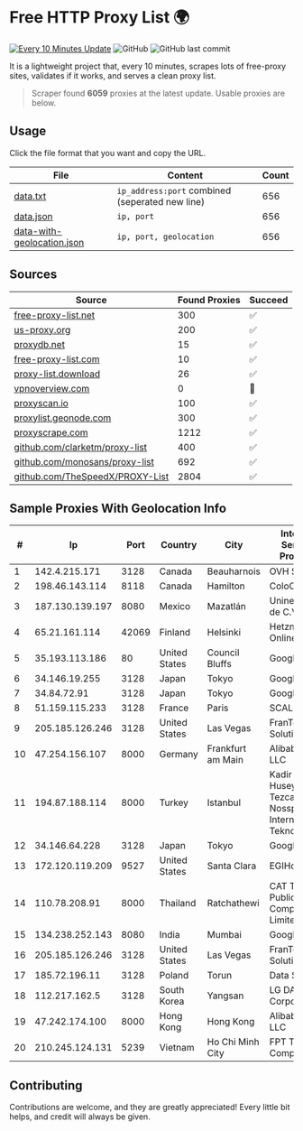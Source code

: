 
# Free HTTP Proxy List 🌍

[![Every 10 Minutes Update](https://github.com/mertguvencli/http-proxy-list/actions/workflows/main.yml/badge.svg?branch=main)](https://github.com/mertguvencli/http-proxy-list/actions/workflows/main.yml)
![GitHub](https://img.shields.io/github/license/mertguvencli/http-proxy-list)
![GitHub last commit](https://img.shields.io/github/last-commit/mertguvencli/http-proxy-list)

It is a lightweight project that, every 10 minutes, scrapes lots of free-proxy sites, validates if it works, and serves a clean proxy list.


> Scraper found **6059** proxies at the latest update. Usable proxies are below.

## Usage

Click the file format that you want and copy the URL.


|File|Content|Count|
|----|-------|-----|
|[data.txt](https://raw.githubusercontent.com/mertguvencli/http-proxy-list/main/proxy-list/data.txt)|`ip_address:port` combined (seperated new line)|656|
|[data.json](https://raw.githubusercontent.com/mertguvencli/http-proxy-list/main/proxy-list/data.json)|`ip, port`|656|
|[data-with-geolocation.json](https://raw.githubusercontent.com/mertguvencli/http-proxy-list/main/proxy-list/data-with-geolocation.json)|`ip, port, geolocation`|656|

## Sources

|Source|Found Proxies|Succeed|
|------|-------------|-------|
|[free-proxy-list.net](https://free-proxy-list.net)|300|✅|
|[us-proxy.org](https://www.us-proxy.org)|200|✅|
|[proxydb.net](http://proxydb.net)|15|✅|
|[free-proxy-list.com](https://free-proxy-list.com/?page=&port=&type%5B%5D=http&type%5B%5D=https&up_time=0&search=Search)|10|✅|
|[proxy-list.download](https://www.proxy-list.download/HTTP)|26|✅|
|[vpnoverview.com](https://vpnoverview.com/privacy/anonymous-browsing/free-proxy-servers)|0|🚫|
|[proxyscan.io](https://www.proxyscan.io)|100|✅|
|[proxylist.geonode.com](https://proxylist.geonode.com/api/proxy-list?limit=300&page=1&sort_by=lastChecked&sort_type=desc&protocols=http,https)|300|✅|
|[proxyscrape.com](https://api.proxyscrape.com/v2/?request=displayproxies&protocol=http&timeout=10000&country=all&ssl=all&anonymity=all)|1212|✅|
|[github.com/clarketm/proxy-list](https://raw.githubusercontent.com/clarketm/proxy-list/master/proxy-list-raw.txt)|400|✅|
|[github.com/monosans/proxy-list](https://raw.githubusercontent.com/monosans/proxy-list/main/proxies/http.txt)|692|✅|
|[github.com/TheSpeedX/PROXY-List](https://raw.githubusercontent.com/TheSpeedX/PROXY-List/master/http.txt)|2804|✅|


## Sample Proxies With Geolocation Info

|#|Ip|Port|Country|City|Internet Service Provider|
|-|--|----|-------|----|-------------------------|
|1|142.4.215.171|3128|Canada|Beauharnois|OVH SAS|
|2|198.46.143.114|8118|Canada|Hamilton|ColoCrossing|
|3|187.130.139.197|8080|Mexico|Mazatlán|Uninet S.A. de C.V.|
|4|65.21.161.114|42069|Finland|Helsinki|Hetzner Online GmbH|
|5|35.193.113.186|80|United States|Council Bluffs|Google LLC|
|6|34.146.19.255|3128|Japan|Tokyo|Google LLC|
|7|34.84.72.91|3128|Japan|Tokyo|Google LLC|
|8|51.159.115.233|3128|France|Paris|SCALEWAY|
|9|205.185.126.246|3128|United States|Las Vegas|FranTech Solutions|
|10|47.254.156.107|8000|Germany|Frankfurt am Main|Alibaba.com LLC|
|11|194.87.188.114|8000|Turkey|Istanbul|Kadir Huseyin Tezcan Nosspeed Internet Teknolojileri|
|12|34.146.64.228|3128|Japan|Tokyo|Google LLC|
|13|172.120.119.209|9527|United States|Santa Clara|EGIHosting|
|14|110.78.208.91|8000|Thailand|Ratchathewi|CAT Telecom Public Company Limited|
|15|134.238.252.143|8080|India|Mumbai|Google LLC|
|16|205.185.126.246|3128|United States|Las Vegas|FranTech Solutions|
|17|185.72.196.11|3128|Poland|Torun|Data Space|
|18|112.217.162.5|3128|South Korea|Yangsan|LG DACOM Corporation|
|19|47.242.174.100|8000|Hong Kong|Hong Kong|Alibaba.com LLC|
|20|210.245.124.131|5239|Vietnam|Ho Chi Minh City|FPT Telecom Company|



## Contributing

Contributions are welcome, and they are greatly appreciated! Every
little bit helps, and credit will always be given.

